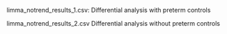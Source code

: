 limma_notrend_results_1.csv: Differential analysis with preterm controls

limma_notrend_results_2.csv Differential analysis without preterm controls
